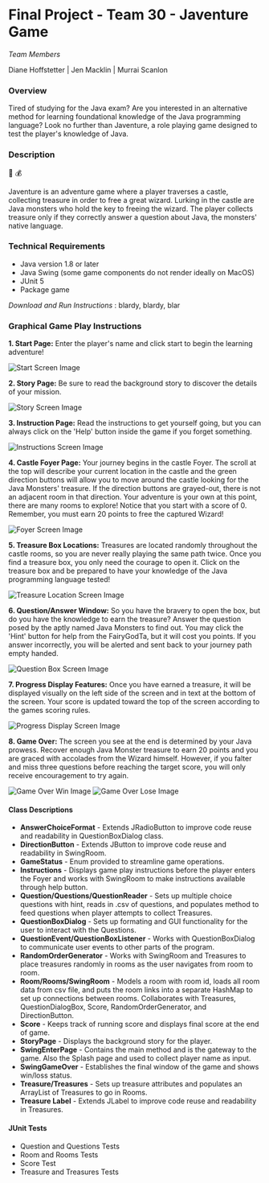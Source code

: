 # Final Project - Team 30 - Javenture Game

*Team Members*

Diane Hoffstetter | Jen Macklin | Murrai Scanlon

### Overview

Tired of studying for the Java exam? Are you interested in an alternative method for learning foundational knowledge of the Java programming language? Look no further than Javenture, a role playing game designed to test the player's knowledge of Java. 

### Description
:european_castle:  :moneybag:  

Javenture is an adventure game where a player traverses a castle, collecting treasure in order to free a great wizard. Lurking in the castle are Java monsters who hold the key to freeing the wizard. The player collects treasure only if they correctly answer a question about Java, the monsters' native language. 

### Technical Requirements

* Java version 1.8 or later
* Java Swing (some game components do not render ideally on MacOS)
* JUnit 5
* Package game

*Download and Run Instructions* : blardy, blardy, blar


### Graphical Game Play Instructions



**1. Start Page:** Enter the player's name and click start to begin the learning adventure!

![Start Screen Image](images/screenstart.png)



**2. Story Page:** Be sure to read the background story to discover the details of your mission.

![Story Screen Image](images/screenstory.png)

**3. Instruction Page:** Read the instructions to get yourself going, but you can always click on the 'Help' button inside the game if you forget something.

![Instructions Screen Image](images/screeninstructions.png)

**4. Castle Foyer Page:**  Your journey begins in the castle Foyer. The scroll at the top will describe your current location in the castle and the green direction buttons will allow you to move around the castle looking for the Java Monsters' treasure. If the direction buttons are grayed-out, there is not an adjacent room in that direction. Your adventure is your own at this point, there are many rooms to explore! Notice that you start with a score of 0. Remember, you must earn 20 points to free the captured Wizard!

![Foyer Screen Image](images/screenfoyer.png)

**5. Treasure Box Locations:** Treasures are located randomly throughout the castle rooms, so you are never really playing the same path twice. Once you find a treasure box, you only need the courage to open it. Click on the treasure box and be prepared to have your knowledge of the Java programming language tested!

![Treasure Location Screen Image](images/screetreasurebox.png)

**6. Question/Answer Window:** So you have the bravery to open the box, but do you have the knowledge to earn the treasure? Answer the question posed by the aptly named Java Monsters to find out. You may click the 'Hint' button for help from the FairyGodTa, but it will cost you points. If you answer incorrectly, you will be alerted and sent back to your journey path empty handed.

![Question Box Screen Image](images/screenquestion.png)

**7. Progress Display Features:** Once you have earned a treasure, it will be displayed visually on the left side of the screen and in text at the bottom of the screen. Your score is updated toward the top of the screen according to the games scoring rules.

![Progress Display Screen Image](images/screenprogressdisplay.png)

**8. Game Over:** 
The screen you see at the end is determined by your Java prowess. Recover enough Java Monster treasure to earn 20 points and you are graced with accolades from the Wizard himself. However, if you falter and miss three questions before reaching the target score, you will only receive encouragement to try again.

![Game Over Win Image](images/screenwin.png)
 ![Game Over Lose Image](images/screenlose.png)




#### Class Descriptions


* **AnswerChoiceFormat** - Extends JRadioButton to improve code reuse and readability in QuestionBoxDialog class.
* **DirectionButton** - Extends JButton to improve code reuse and readability in SwingRoom.
* **GameStatus** - Enum provided to streamline game operations.
* **Instructions** - Displays game play instructions before the player enters the Foyer and works with SwingRoom to make instructions available through help button. 
* **Question/Questions/QuestionReader** - Sets up multiple choice questions with hint, reads in .csv of questions, and populates method to feed questions when player attempts to collect Treasures. 
* **QuestionBoxDialog** - Sets up formating and GUI functionality for the user to interact with the Questions.
* **QuestionEvent/QuestionBoxListener** - Works with QuestionBoxDialog to communicate user events to other parts of the program.
* **RandomOrderGenerator** - Works with SwingRoom and Treasures to place treasures randomly in rooms as the user navigates from room to room.
* **Room/Rooms/SwingRoom** - Models a room with room id, loads all room data from csv file, and puts the room links into a separate HashMap to set up connections between rooms. Collaborates with Treasures, QuestionDialogBox, Score, RandomOrderGenerator, and DirectionButton.
* **Score** - Keeps track of running score and displays final score at the end of game.
* **StoryPage** - Displays the background story for the player.
* **SwingEnterPage** - Contains the main method and is the gateway to the game. Also the Splash page and used to collect player name as input.
* **SwingGameOver** - Establishes the final window of the game and shows win/loss status.
* **Treasure/Treasures** - Sets up treasure attributes and populates an ArrayList of Treasures to go in Rooms.
* **Treasure Label** - Extends JLabel to improve code reuse and readability in Treasures.



#### JUnit Tests

* Question and Questions Tests
* Room and Rooms Tests
* Score Test
* Treasure and Treasures Tests


